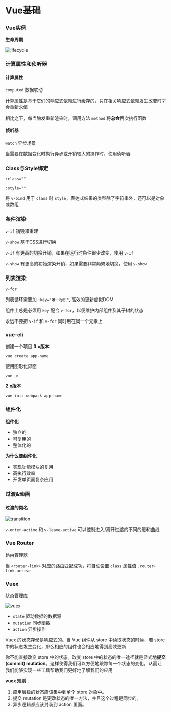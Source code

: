 # Vue基础

### Vue实例

**生命周期**

<img src="./img/vue-lifecycle.png" alt="lifecycle" max-width="100%">

### 计算属性和侦听器

#### 计算属性

`computed` 数据联动

计算属性是基于它们的响应式依赖进行缓存的，只在相关响应式依赖发生改变时才会重新求值

相比之下，每当触发重新渲染时，调用方法 `method` 将**总会**再次执行函数 

#### 侦听器

`watch` 异步场景

当需要在数据变化时执行异步或开销较大的操作时，使用侦听器

### Class与Style绑定

`:class=""`

`:style=""`

将 `v-bind` 用于 `class` 时 `style`，表达式结果的类型除了字符串外，还可以是对象或数组

### 条件渲染

`v-if` 销毁和重建

`v-show` 基于CSS进行切换

`v-if` 有更高的切换开销，如果在运行时条件很少改变，使用 `v-if`

`v-show` 有更高的初始渲染开销，如果需要非常频繁地切换，使用 `v-show`

### 列表渲染

`v-for`

列表循环需要加 `:key="唯一标识"`, 高效的更新虚拟DOM

组件上总是必须用 `key` 配合 `v-for`，以便维护内部组件及其子树的状态

永远不要把 `v-if` 和 `v-for` 同时用在同一个元素上

### vue-cli

创建一个项目 **3.x版本**

```
vue create app-name
```

使用图形化界面
```
vue ui
```

**2.x版本**

```
vue init webpack app-name
```

### 组件化

**组件化**
* 独立的
* 可复用的
* 整体化的

**为什么要组件化**
* 实现功能模块的复用
* 高执行效率
* 开发单页面复杂应用

### 过渡&动画

#### 过渡的类名

<img src="./img/vue-transition.png" alt="transition" max-width="100%">

`v-enter-active` 和 `v-leave-active` 可以控制进入/离开过渡的不同的缓和曲线

### Vue Router

路由管理器

当 `<router-link>` 对应的路由匹配成功，将自动设置 `class` 属性值 `.router-link-active`

### Vuex

状态管理库

<img src="./img/vue-vuex.png" alt="vuex" max-width="100%">

* `state` 驱动数据的数据源
* `mutation` 同步函数
* `action` 异步操作

Vuex 的状态存储是响应式的。当 Vue 组件从 store 中读取状态的时候，若 store 中的状态发生变化，那么相应的组件也会相应地得到高效更新

你不能直接改变 store 中的状态。改变 store 中的状态的唯一途径就是显式地**提交 (commit) mutation**。这样使得我们可以方便地跟踪每一个状态的变化，从而让我们能够实现一些工具帮助我们更好地了解我们的应用

**vuex 规则**

1. 应用层级的状态应该集中到单个 store 对象中。
2. 提交 mutation 是更改状态的唯一方法，并且这个过程是同步的。
3. 异步逻辑都应该封装到 action 里面。
